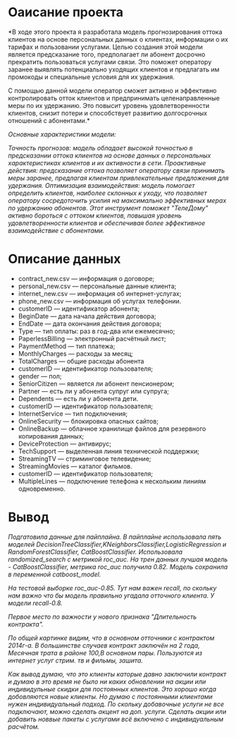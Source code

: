 # Оаисание проекта

*В ходе этого проекта я разработала модель прогнозирования оттока клиентов на основе персональных данных о клиентах, информации о их тарифах и пользовании услугами. Целью создания этой модели является предсказание того, предполагает ли абонент досрочно прекратить пользоваться услугами связи. Это поможет оператору заранее выявлять потенциально уходящих клиентов и предлагать им промокоды и специальные условия для их удержания.

С помощью данной модели оператор сможет активно и эффективно контролировать отток клиентов и предпринимать целенаправленные меры по их удержанию. Это повысит уровень удовлетворенности клиентов, снизит потери и способствует развитию долгосрочных отношений с абонентами.*

*Основные характеристики модели:*

*Точность прогнозов: модель обладает высокой точностью в предсказании оттока клиентов на основе данных о персональных характеристиках клиентов и их активности в сети.
Проактивные действия: предсказание оттока позволяет оператору связи принимать меры заранее, предлагая клиентам привлекательные предложения для удержания.
Оптимизация взаимодействия: модель помогает определить клиентов, наиболее склонных к уходу, что позволяет оператору сосредоточить усилия на максимально эффективных мерах по удержанию абонентов.
Этот инструмент поможет "ТелеДому" активно бороться с оттоком клиентов, повышая уровень удовлетворенности клиентов и обеспечивая более эффективное взаимодействие с абонентами.*

# Описание данных

 - contract_new.csv — информация о договоре;
 - personal_new.csv — персональные данные клиента;
 - internet_new.csv — информация об интернет-услугах;
 - phone_new.csv — информация об услугах телефонии.
 - customerID — идентификатор абонента;
 - BeginDate — дата начала действия договора;
 - EndDate — дата окончания действия договора;
 - Type — тип оплаты: раз в год-два или ежемесячно;
 - PaperlessBilling — электронный расчётный лист;
 - PaymentMethod — тип платежа;
 - MonthlyCharges — расходы за месяц;
 - TotalCharges — общие расходы абонента
 - customerID — идентификатор пользователя;
 - gender — пол;
 - SeniorCitizen — является ли абонент пенсионером;
 - Partner — есть ли у абонента супруг или супруга;
 - Dependents — есть ли у абонента дети.
 - customerID — идентификатор пользователя;
 - InternetService — тип подключения;
 - OnlineSecurity — блокировка опасных сайтов;
 - OnlineBackup — облачное хранилище файлов для резервного копирования данных;
 - DeviceProtection — антивирус;
 - TechSupport — выделенная линия технической поддержки;
 - StreamingTV — стриминговое телевидение;
 - StreamingMovies — каталог фильмов.
 - customerID — идентификатор пользователя;
 - MultipleLines — подключение телефона к нескольким линиям одновременно.

# Вывод

*Подгатовила данные для пайплайна. В пайплайне использовала пять моделей DecisionTreeClassifier,KNeighborsClassifier,LogisticRegression и RandomForestClassifier, CatBoostClassifier. Использовала randomized_search с метрикой roc_auc. На трен данных лучшая модель - CatBoostClassifier, метрика roc_auc получила 0.82. Модель сохранила в переменной catboost_model.*

*На тестовой выборке roc_auc-0.85. Тут нам важен recall, по скольку нам важно что бы модель правильно угадала отточного клиента. У модели recall-0.8.*

*Первое место по важности у нового признака "Длительность контракта".*

*По общей картинке видим, что в основном отточники с контрактом 2014г-а. В большинстве случаев контракт заключён на 2 года, Месячная трата в районе 100,В основном пары. Пользуются из интернет услуг стрим. тв и фильмы, зашита.*

*Как вывод думаю, что это клиенты каторые давно заключили контракт и думаю в это время не было ни каких обновлении на акции или индивидульные скидки для постоянных клиентов. Это хорошо когда добовляются новые клиенты. Но думаю с постоянными клиентами нужен индивидуальный подход. По скольку добавочные услуги не все подключают, можно сделать акцент на доп. услуги. Сделать акции или добавить новвые пакеты с услугами всё включено с индивидуальным расчётом.*
